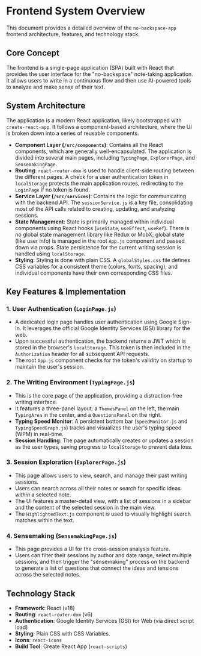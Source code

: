 # Frontend System Overview

This document provides a detailed overview of the `no-backspace-app` frontend architecture, features, and technology stack.

## Core Concept

The frontend is a single-page application (SPA) built with React that provides the user interface for the "no-backspace" note-taking application. It allows users to write in a continuous flow and then use AI-powered tools to analyze and make sense of their text.

## System Architecture

The application is a modern React application, likely bootstrapped with `create-react-app`. It follows a component-based architecture, where the UI is broken down into a series of reusable components.

-   **Component Layer (`/src/components`)**: Contains all the React components, which are generally well-encapsulated. The application is divided into several main pages, including `TypingPage`, `ExplorerPage`, and `SensemakingPage`.
-   **Routing**: `react-router-dom` is used to handle client-side routing between the different pages. A check for a user authentication token in `localStorage` protects the main application routes, redirecting to the `LoginPage` if no token is found.
-   **Service Layer (`/src/services`)**: Contains the logic for communicating with the backend API. The `sessionService.js` is a key file, consolidating most of the API calls related to creating, updating, and analyzing sessions.
-   **State Management**: State is primarily managed within individual components using React hooks (`useState`, `useEffect`, `useRef`). There is no global state management library like Redux or MobX; global state (like user info) is managed in the root `App.js` component and passed down via props. State persistence for the current writing session is handled using `localStorage`.
-   **Styling**: Styling is done with plain CSS. A `globalStyles.css` file defines CSS variables for a consistent theme (colors, fonts, spacing), and individual components have their own corresponding CSS files.

## Key Features & Implementation

### 1. User Authentication (`LoginPage.js`)

-   A dedicated login page handles user authentication using Google Sign-In. It leverages the official Google Identity Services (GSI) library for the web.
-   Upon successful authentication, the backend returns a JWT which is stored in the browser's `localStorage`. This token is then included in the `Authorization` header for all subsequent API requests.
-   The root `App.js` component checks for the token's validity on startup to maintain the user's session.

### 2. The Writing Environment (`TypingPage.js`)

-   This is the core page of the application, providing a distraction-free writing interface.
-   It features a three-panel layout: a `ThemesPanel` on the left, the main `TypingArea` in the center, and a `QuestionsPanel` on the right.
-   **Typing Speed Monitor**: A persistent bottom bar (`SpeedMonitor.js` and `TypingSpeedGraph.js`) tracks and visualizes the user's typing speed (WPM) in real-time.
-   **Session Handling**: The page automatically creates or updates a session as the user types, saving progress to `localStorage` to prevent data loss.

### 3. Session Exploration (`ExplorerPage.js`)

-   This page allows users to view, search, and manage their past writing sessions.
-   Users can search across all their notes or search for specific ideas *within* a selected note.
-   The UI features a master-detail view, with a list of sessions in a sidebar and the content of the selected session in the main view.
-   The `HighlightedText.js` component is used to visually highlight search matches within the text.

### 4. Sensemaking (`SensemakingPage.js`)

-   This page provides a UI for the cross-session analysis feature.
-   Users can filter their sessions by author and date range, select multiple sessions, and then trigger the "sensemaking" process on the backend to generate a list of questions that connect the ideas and tensions across the selected notes.

## Technology Stack

-   **Framework**: React (v18)
-   **Routing**: `react-router-dom` (v6)
-   **Authentication**: Google Identity Services (GSI) for Web (via direct script load)
-   **Styling**: Plain CSS with CSS Variables.
-   **Icons**: `react-icons`
-   **Build Tool**: Create React App (`react-scripts`) 